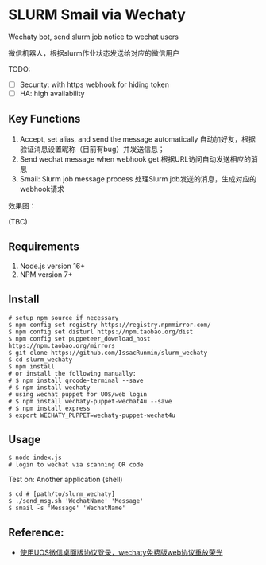 # SLURM Smail via Wechaty

Wechaty bot, send slurm job notice to wechat users

微信机器人，根据slurm作业状态发送给对应的微信用户

TODO:

- [ ] Security: with https webhook for hiding token 
- [ ] HA: high availability

## Key Functions

1. Accept, set alias, and send the message automatically
   自动加好友，根据验证消息设置昵称（目前有bug）并发送信息；
2. Send wechat message when webhook get
   根据URL访问自动发送相应的消息
3. Smail: Slurm job message process
   处理Slurm job发送的消息，生成对应的webhook请求

效果图：

(TBC)

## Requirements

1. Node.js version 16+
2. NPM version 7+

## Install

```shell
# setup npm source if necessary
$ npm config set registry https://registry.npmmirror.com/
$ npm config set disturl https://npm.taobao.org/dist
$ npm config set puppeteer_download_host https://npm.taobao.org/mirrors
$ git clone https://github.com/IssacRunmin/slurm_wechaty
$ cd slurm_wechaty
$ npm install
# or install the following manually:
# $ npm install qrcode-terminal --save
# $ npm install wechaty 
# using wechat puppet for UOS/web login
# $ npm install wechaty-puppet-wechat4u --save
# $ npm install express
$ export WECHATY_PUPPET=wechaty-puppet-wechat4u
```

## Usage

```shell
$ node index.js
# login to wechat via scanning QR code
```

Test on: Another application (shell)

```shell
$ cd # [path/to/slurm_wechaty]
$ ./send_msg.sh 'WechatName' 'Message'
$ smail -s 'Message' 'WechatName'
```

## Reference:

- [使用UOS微信桌面版协议登录，wechaty免费版web协议重放荣光](https://wechaty.js.org/2021/04/13/wechaty-uos-web/)